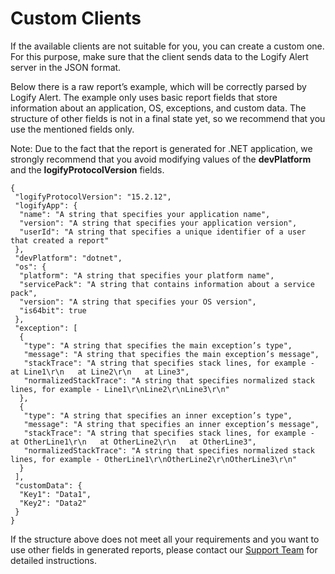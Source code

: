 # Custom Clients
If the available clients are not suitable for you, you can create a custom one. For this purpose, make sure that the client sends data to the Logify Alert server in the JSON format.

Below there is a raw report’s example, which will be correctly parsed by Logify Alert. The example only uses basic report fields that store information about an application, OS, exceptions, and custom data. The structure of other fields is not in a final state yet, so we recommend that you use the mentioned fields only.

Note: Due to the fact that the report is generated for .NET application, we strongly recommend that you avoid modifying values of the **devPlatform** and the **logifyProtocolVersion** fields.

```
{
 "logifyProtocolVersion": "15.2.12",
 "logifyApp": {
  "name": "A string that specifies your application name",
  "version": "A string that specifies your application version",
  "userId": "A string that specifies a unique identifier of a user that created a report"
 },
 "devPlatform": "dotnet",
 "os": {
  "platform": "A string that specifies your platform name",
  "servicePack": "A string that contains information about a service pack",
  "version": "A string that specifies your OS version",
  "is64bit": true
 },
 "exception": [
  {
   "type": "A string that specifies the main exception’s type",
   "message": "A string that specifies the main exception’s message",
   "stackTrace": "A string that specifies stack lines, for example - at Line1\r\n   at Line2\r\n   at Line3",
   "normalizedStackTrace": "A string that specifies normalized stack lines, for example - Line1\r\nLine2\r\nLine3\r\n"
  },
  {
   "type": "A string that specifies an inner exception’s type",
   "message": "A string that specifies an inner exception’s message",
   "stackTrace": "A string that specifies stack lines, for example - at OtherLine1\r\n   at OtherLine2\r\n   at OtherLine3",
   "normalizedStackTrace": "A string that specifies normalized stack lines, for example - OtherLine1\r\nOtherLine2\r\nOtherLine3\r\n"
  }
 ],
 "customData": {
  "Key1": "Data1",
  "Key2": "Data2"
 }
}
```

If the structure above does not meet all your requirements and you want to use other fields in generated reports, please contact our [Support Team](mailto:support@devexpress.com) for detailed instructions.

